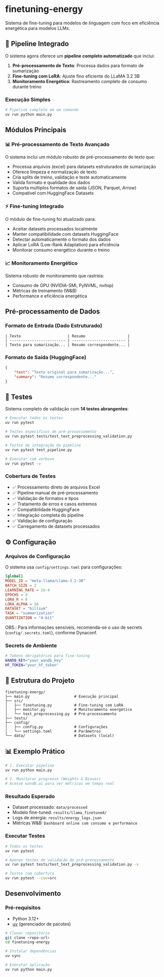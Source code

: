 # finetuning-energy

Sistema de fine-tuning para modelos de linguagem com foco em eficiência energética para modelos LLMs.

## 🚀 Pipeline Integrado

O sistema agora oferece um **pipeline completo automatizado** que inclui:

1. **Pré-processamento de Texto**: Processa dados para formato de sumarização
2. **Fine-tuning com LoRA**: Ajuste fino eficiente do LLaMA 3.2 3B
3. **Monitoramento Energético**: Rastreamento completo de consumo durante treino

### Execução Simples

```bash
# Pipeline completo em um comando
uv run python main.py
```

## Módulos Principais

### 📊 Pré-processamento de Texto Avançado

O sistema inclui um módulo robusto de pré-processamento de texto que:

- Processa arquivos (excel) para datasets estruturados de sumarização
- Oferece limpeza e normalização de texto
- Cria splits de treino, validação e teste automaticamente
- Valida formato e qualidade dos dados
- Suporta múltiplos formatos de saída (JSON, Parquet, Arrow)
- Compatível com HuggingFace Datasets

### ⚡ Fine-tuning Integrado

O módulo de fine-tuning foi atualizado para:

- Aceitar datasets processados localmente
- Manter compatibilidade com datasets HuggingFace
- Detectar automaticamente o formato dos dados
- Aplicar LoRA (Low-Rank Adaptation) para eficiência
- Monitorar consumo energético durante o treino

### 📈 Monitoramento Energético

Sistema robusto de monitoramento que rastreia:

- Consumo de GPU (NVIDIA-SMI, PyNVML, nvitop)
- Métricas de treinamento (W&B)
- Performance e eficiência energética


## Pré-processamento de Dados

### Formato de Entrada (Dado Estruturado)
```
| Texto                     | Resumo                   |
| ------------------------- | ------------------------ |
| Texto para sumarização... | Resumo correspondente... |
```

### Formato de Saída (HuggingFace)
```json
{
    "text": "Texto original para sumarização...",
    "summary": "Resumo correspondente..."
}
```

## 🧪 Testes

Sistema completo de validação com **14 testes abrangentes**:

```bash
# Executar todos os testes
uv run pytest

# Testes específicos de pré-processamento
uv run pytest tests/test_text_preprocessing_validation.py

# Testes de integração do pipeline
uv run pytest test_pipeline.py

# Executar com verbose
uv run pytest -v
```

### Cobertura de Testes

- ✅ Processamento direto de arquivos Excel
- ✅ Pipeline manual de pré-processamento
- ✅ Validação de formatos e tipos
- ✅ Tratamento de erros e casos extremos
- ✅ Compatibilidade HuggingFace
- ✅ Integração completa do pipeline
- ✅ Validação de configuração
- ✅ Carregamento de datasets processados

## ⚙️ Configuração

### Arquivos de Configuração

O sistema usa `config/settings.toml` para configurações:

```toml
[global]
MODEL_ID = "meta-llama/Llama-3.2-3B"
BATCH_SIZE = 2
LEARNING_RATE = 2e-4
EPOCHS = 3
LORA_R = 8
LORA_ALPHA = 16
DATASET = "billsum"
TASK = "summarization"
QUANTIZATION = "4-bit"
```
OBS.: Para informações sensíveis, recomenda-se o uso de secrets  (`config/.secrets.toml`), conforme Dynaconf.

### Secrets de Ambiente

```bash
# Tokens obrigatórios para fine-tuning
WANDB_KEY="your_wandb_key"
HF_TOKEN="your_hf_token"
```

## 📂 Estrutura do Projeto

```
finetuning-energy/
├── main.py                    # Execução principal
├── src/
│   ├── finetuning.py          # Fine-tuning com LoRA
│   ├── monitor.py             # Monitoramento energético
│   └── text_preprocessing.py  # Pré-processamento
├── tests/
├── config/
│   ├── config.py              # Configurações
│   └── settings.toml          # Parâmetros
└── data/                      # Datasets (local)
```

## 📊 Exemplo Prático

```bash
# 1. Executar pipeline
uv run python main.py

# 2. Monitorar progresso (Weights & Biases)
# Acesse wandb.ai para ver métricas em tempo real
```

### Resultado Esperado
- Dataset processado: `data/processed`
- Modelo fine-tuned: `results/llama_finetuned/`
- Logs de energia: `results/energy_logs.json`
- Métricas W&B: `Dashboard online com consumo e performance`

### Executar Testes

```bash
# Todos os testes
uv run pytest

# Apenas testes de validação do pré-processamento
uv run pytest tests/test_text_preprocessing_validation.py -v

# Testes com cobertura
uv run pytest --cov=src
```

## Desenvolvimento

### Pré-requisitos

- Python 3.12+
- [uv](https://docs.astral.sh/uv/getting-started/installation/) (gerenciador de pacotes)


```bash
# Clonar repositório
git clone <repo-url>
cd finetuning-energy

# Instalar dependências
uv sync

# Executar aplicação
uv run python main.py